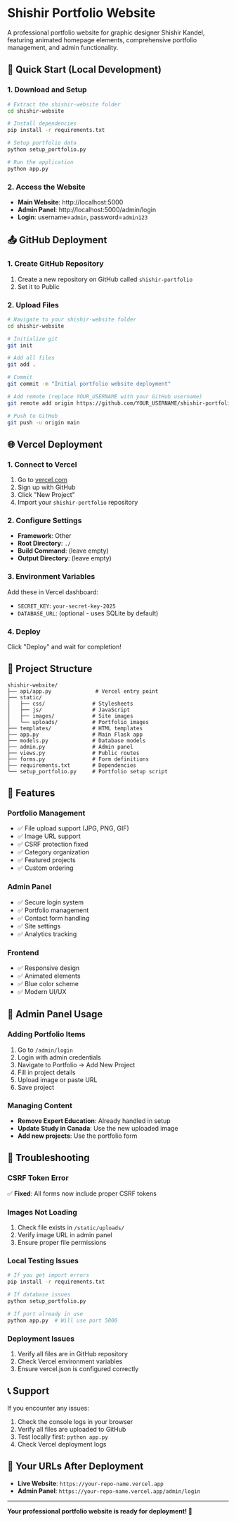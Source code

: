 # Shishir Portfolio Website

A professional portfolio website for graphic designer Shishir Kandel, featuring animated homepage elements, comprehensive portfolio management, and admin functionality.

## 🚀 Quick Start (Local Development)

### 1. Download and Setup
```bash
# Extract the shishir-website folder
cd shishir-website

# Install dependencies
pip install -r requirements.txt

# Setup portfolio data
python setup_portfolio.py

# Run the application
python app.py
```

### 2. Access the Website
- **Main Website**: http://localhost:5000
- **Admin Panel**: http://localhost:5000/admin/login
- **Login**: username=`admin`, password=`admin123`

## 📤 GitHub Deployment

### 1. Create GitHub Repository
1. Create a new repository on GitHub called `shishir-portfolio`
2. Set it to Public

### 2. Upload Files
```bash
# Navigate to your shishir-website folder
cd shishir-website

# Initialize git
git init

# Add all files
git add .

# Commit
git commit -m "Initial portfolio website deployment"

# Add remote (replace YOUR_USERNAME with your GitHub username)
git remote add origin https://github.com/YOUR_USERNAME/shishir-portfolio.git

# Push to GitHub
git push -u origin main
```

## 🌐 Vercel Deployment

### 1. Connect to Vercel
1. Go to [vercel.com](https://vercel.com)
2. Sign up with GitHub
3. Click "New Project"
4. Import your `shishir-portfolio` repository

### 2. Configure Settings
- **Framework**: Other
- **Root Directory**: `./`
- **Build Command**: (leave empty)
- **Output Directory**: (leave empty)

### 3. Environment Variables
Add these in Vercel dashboard:
- `SECRET_KEY`: `your-secret-key-2025`
- `DATABASE_URL`: (optional - uses SQLite by default)

### 4. Deploy
Click "Deploy" and wait for completion!

## 📁 Project Structure

```
shishir-website/
├── api/app.py              # Vercel entry point
├── static/
│   ├── css/               # Stylesheets
│   ├── js/                # JavaScript
│   ├── images/            # Site images
│   └── uploads/           # Portfolio images
├── templates/             # HTML templates
├── app.py                 # Main Flask app
├── models.py              # Database models
├── admin.py               # Admin panel
├── views.py               # Public routes
├── forms.py               # Form definitions
├── requirements.txt       # Dependencies
└── setup_portfolio.py     # Portfolio setup script
```

## 🎨 Features

### Portfolio Management
- ✅ File upload support (JPG, PNG, GIF)
- ✅ Image URL support
- ✅ CSRF protection fixed
- ✅ Category organization
- ✅ Featured projects
- ✅ Custom ordering

### Admin Panel
- ✅ Secure login system
- ✅ Portfolio management
- ✅ Contact form handling
- ✅ Site settings
- ✅ Analytics tracking

### Frontend
- ✅ Responsive design
- ✅ Animated elements
- ✅ Blue color scheme
- ✅ Modern UI/UX

## 🔧 Admin Panel Usage

### Adding Portfolio Items
1. Go to `/admin/login`
2. Login with admin credentials
3. Navigate to Portfolio → Add New Project
4. Fill in project details
5. Upload image or paste URL
6. Save project

### Managing Content
- **Remove Expert Education**: Already handled in setup
- **Update Study in Canada**: Use the new uploaded image
- **Add new projects**: Use the portfolio form

## 🐛 Troubleshooting

### CSRF Token Error
✅ **Fixed**: All forms now include proper CSRF tokens

### Images Not Loading
1. Check file exists in `/static/uploads/`
2. Verify image URL in admin panel
3. Ensure proper file permissions

### Local Testing Issues
```bash
# If you get import errors
pip install -r requirements.txt

# If database issues
python setup_portfolio.py

# If port already in use
python app.py  # Will use port 5000
```

### Deployment Issues
1. Verify all files are in GitHub repository
2. Check Vercel environment variables
3. Ensure vercel.json is configured correctly

## 📞 Support

If you encounter any issues:
1. Check the console logs in your browser
2. Verify all files are uploaded to GitHub
3. Test locally first: `python app.py`
4. Check Vercel deployment logs

## 🎯 Your URLs After Deployment

- **Live Website**: `https://your-repo-name.vercel.app`
- **Admin Panel**: `https://your-repo-name.vercel.app/admin/login`

---

**Your professional portfolio website is ready for deployment! 🎉**